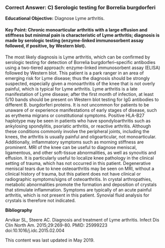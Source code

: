 
### Correct Answer: C) Serologic testing for Borrelia burgdorferi 

**Educational Objective:** Diagnose Lyme arthritis.

#### **Key Point:** Chronic monoarticular arthritis with a large effusion and stiffness but minimal pain is characteristic of Lyme arthritis; diagnosis is made by serologic testing (enzyme-linked immunosorbent assay followed, if positive, by Western blot).

The most likely diagnosis is Lyme arthritis, which can be confirmed by serologic testing for detection of Borrelia burgdorferi–specific antibodies using a two-tiered approach: enzyme-linked immunosorbent assay (ELISA) followed by Western blot. This patient is a park ranger in an area of emerging risk for Lyme disease; thus the diagnosis should be strongly suspected, especially given a monoarthritis of the knee that is not overly painful, which is typical for Lyme arthritis. Lyme arthritis is a late manifestation of Lyme disease; after the first month of infection, at least 5/10 bands should be present on Western blot testing for IgG antibodies to different B. burgdorferi proteins. It is not uncommon for patients to be unaware of or experience manifestations of early stages of disease, such as erythema migrans or constitutional symptoms.
Positive HLA-B27 haplotype may be seen in patients who have spondyloarthritis such as ankylosing spondylitis, psoriatic arthritis, or reactive arthritis. Although these conditions commonly involve the peripheral joints, including the knees, the arthritis is usually painful and oligoarticular, not monoarticular. Additionally, inflammatory symptoms such as morning stiffness are prominent.
MRI of the knee can be useful to diagnose meniscal, ligamentous, and other soft-tissue abnormalities, as well as synovitis and effusion. It is particularly useful to localize knee pathology in the clinical setting of trauma, which has not occurred in this patient. Degenerative meniscal tears due to knee osteoarthritis may be seen on MRI, without a clinical history of trauma, but this patient does not have clinical or radiographic symptoms/signs of osteoarthritis.
In crystal arthropathies, metabolic abnormalities promote the formation and deposition of crystals that stimulate inflammation. Symptoms are typically of an acute painful arthritis, which is not present in this patient. Synovial fluid analysis for crystals is therefore not indicated.

**Bibliography**

Arvikar SL, Steere AC. Diagnosis and treatment of Lyme arthritis. Infect Dis Clin North Am. 2015;29:269-80. PMID: 25999223 doi:10.1016/j.idc.2015.02.004

This content was last updated in May 2019.